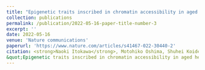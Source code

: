 ```yaml
---
title: "Epigenetic traits inscribed in chromatin accessibility in aged hematopoietic stem cells"
collection: publications
permalink: /publication/2022-05-16-paper-title-number-3
excerpt: ''
date: 2022-05-16
venue: 'Nature communications'
paperurl: 'https://www.nature.com/articles/s41467-022-30440-2'
citation: <strong>Naoki Itokawa</strong>, Motohiko Oshima, Shuhei Koide, Naoya Takayama, Wakako Kuribayashi, Yaeko Nakajima-Takagi, Kazumasa Aoyama, Satoshi Yamazaki, Kiyoshi Yamaguchi, Yoichi Furukawa, Koji Eto & Atsushi Iwama
&quot;Epigenetic traits inscribed in chromatin accessibility in aged hematopoietic stem cells&quot; <i>Nature Communications</i> 2022 May 16;13(1):2691'
---
```


